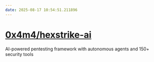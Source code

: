 ```yaml
---
date: 2025-08-17 10:54:51.211896
---
```


# [0x4m4/hexstrike-ai](https://github.com/0x4m4/hexstrike-ai)

AI-powered pentesting framework with autonomous agents and 150+ security tools